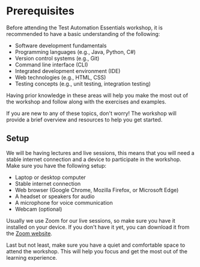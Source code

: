 # Prerequisites

Before attending the Test Automation Essentials workshop, it is recommended to have a basic understanding of the following:

- Software development fundamentals
- Programming languages (e.g., Java, Python, C#)
- Version control systems (e.g., Git)
- Command line interface (CLI)
- Integrated development environment (IDE)
- Web technologies (e.g., HTML, CSS)
- Testing concepts (e.g., unit testing, integration testing)

Having prior knowledge in these areas will help you make the most out of the workshop and follow along with the exercises and examples.

If you are new to any of these topics, don't worry! The workshop will provide a brief overview and resources to help you get started.

## Setup

We will be having lectures and live sessions, this means that you will need a stable internet connection and a device to participate in the workshop. Make sure you have the following setup:

- Laptop or desktop computer
- Stable internet connection
- Web browser (Google Chrome, Mozilla Firefox, or Microsoft Edge)
- A headset or speakers for audio
- A microphone for voice communication
- Webcam (optional)

Usually we use Zoom for our live sessions, so make sure you have it installed on your device. If you don't have it yet, you can download it from the [Zoom website](https://zoom.us/download).

Last but not least, make sure you have a quiet and comfortable space to attend the workshop. This will help you focus and get the most out of the learning experience.
